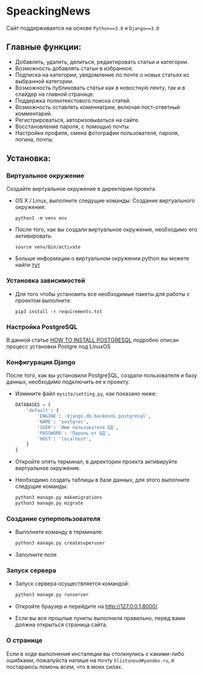 # SpeackingNews
Сайт поддерживается на основе `Python==3.8` и `Django==3.0`
## Главные функции:
- Добавлять, удалять, делиться, редактировать статьи и категории.
- Возможность добавлять статьи в избранное.
- Подписка на категории, уведомление по почте о новых статьях из выбранной категории. 
- Возможность публиковать статьи как в новостную ленту, так и в слайдер на главной странице.
- Поддержка полнотекстового поиска статей.
- Возможность оставлять коменнатрии, включая пост-ответный комментарий.
- Регистрироваться, авторизовываться на сайте.
- Восстановление пароля, с помощью почты.
- Настройки профиля, смена фотографии пользователя, пароля, логина, почты.
## Установка:
### Виртуальное окружение
Создайте виртуальное окружение в директории проекта
- OS X / Linux, выполните следущие команды:
Создание виртуального окружения:
    ```
    python3 -m venv env
    ```
- После того, как вы создали виртуальное окружение, необходимо его активировать:
    ```
    source venv/bin/activate
    ```
- Больше информации о виртуальном окружении python вы можете найти [тут](https://python-scripts.com/virtualenv)
### Установка зависимостей
- Для того чтобы установить все необходимые пакеты для работы с проектом выполните:
    ```
    pip3 install -r requirements.txt
    ```
### Настройка PostgreSQL
В данной статье [HOW TO INSTALL POSTGRESQL](https://www.digitalocean.com/community/tutorials/how-to-use-postgresql-with-your-django-application-on-ubuntu-14-04) подробно описан процесс установки Postgre под LinuxOS

### Конфигурация Django
После того, как вы установили PostgreSQL, создали пользователя и базу данных, необходимо подключить ее к проекту.
- Измините файл `mysite/setting.py`, как показано ниже:
    ```python
    DATABASES = {
        'default': {
            'ENGINE': 'django.db.backends.postgresql',
            'NAME': 'postgres',
            'USER': 'Имя пользователя БД', 
            'PASSWORD': 'Пароль от БД',
            'HOST': 'localhost',
        }
    }
    ```
- Откройте опять терминал, в директории проекта активируйте виртуальное окружение.

- Необходимо создать таблицы в базе данных, для этого выполните следущие команды:
    ```bash
    python3 manage.py makemigrations
    python3 manage.py migrate
    ```
### Создание суперпользователя
- Выполните команду в терминале:
    ```bash
    python3 manage.py createsuperuser
    ```
- Заполните поля

### Запуск сервера
- Запуск сервера осуществляется командой:
    ```bash
    python3 manage.py runserver
    ```
- Откройте браузер и перейдите на http://127.0.0.1:8000/.

- Если вы все прошлые пункты выполнили правильно, перед вами должна открыться страница сайта.

### О странице
Если в ходе выполнения инсталяции вы столкнулись с какими-либо ошибками, пожалуйста напише на почту `hlistunovd#yandex.ru`, я постараюсь помочь всем, что в моих силах.
